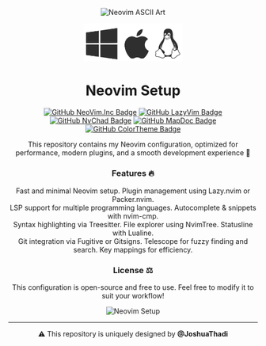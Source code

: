 <p align="center">
  <img width="200px" src="https://camo.githubusercontent.com/ae293d1595544174b619d47f95b00fc7e38f64d081d746c1d7e8c19f3de89c05/68747470733a2f2f662e636c6f75642e6769746875622e636f6d2f6173736574732f3231313236322f323233373936332f32336562643565342d396264332d313165332d393136342d3262386165646165393032302e706e67" alt="Neovim ASCII Art">
</p>

<div align = "center">
<img src="https://github.com/JoshuaThadi/Custom-Terminal/blob/main/mwl_transparent.png" alt="Image" width="200px">
</div>

<!--<div align = "center">
<div style="display: flex; gap: 10px;">
  <a href="https://www.microsoft.com/en-us/windows" target="_blank">
    <img width=5% src="https://encrypted-tbn0.gstatic.com/images?q=tbn:ANd9GcQYxE7KwWxoaTZKE_iIyRYf-mSpyEsI6BWsymQ5HD8yz3-hS7vr-RrzSTyFK6EA0Iem0AA&usqp=CAU" alt="Windows"></a>
  
  <a href="https://www.apple.com/macos" target="_blank">
    <img width=6% src="https://cdn-icons-png.flaticon.com/512/0/747.png" alt="macOS"></a>

  <a href="https://www.linux.org/" target="_blank">
    <img width="5%" src="https://cdn.iconscout.com/icon/free/png-256/free-linux-logo-icon-download-in-svg-png-gif-file-formats--technology-social-media-company-vol-4-pack-logos-icons-2944967.png" alt="Linux">
  </a>
</div>
</div>-->

<h1 align="center">Neovim Setup</h1>

<div align="center" class="badge">
   <a href="https://soft-saturn-e55.notion.site/Neo-vim-10546efbf3d58032a13fcf1666c42547" target="_blank">
     <img src="https://img.shields.io/badge/Neovim.Inc-Instruction-%237E8185?style=for-the-badge&logo=vim&logoColor=white&labelColor=%237E8185&color=%2300AEEF" alt="GitHub NeoVim.Inc Badge"></a>
  
 <a href="https://www.lazyvim.org/" target="_blank">
     <img src="https://img.shields.io/badge/LazyVim-%237E8185?style=for-the-badge&logo=vim&logoColor=white&labelColor=%237E8185&color=%236E8CA7" alt="GitHub LazyVim Badge"></a>

<a href="https://nvchad.com/" target="_blank">
     <img src="https://img.shields.io/badge/NvChad-%237E8185?style=for-the-badge&logo=vim&logoColor=white&labelColor=%237E8185&color=%23CF4E88" alt="GitHub NvChad Badge"></a>

<a href="https://neovim.io/doc/user/map.html" target="_blank">
     <img src="https://img.shields.io/badge/GitHub-MapDoc-%237E8185?style=for-the-badge&logo=vim&logoColor=white&labelColor=%237E8185&color=%2389D973" alt="GitHub MapDoc Badge"></a>

<a href="https://dotfyle.com/neovim/colorscheme/top" target="_blank">
     <img src="https://img.shields.io/badge/GitHub-ColorTheme-%237E8185?style=for-the-badge&logo=vim&logoColor=white&labelColor=%237E8185&color=%23B48EAD" alt="GitHub ColorTheme Badge">
   </a>
     
</div>



<p align="center">This repository contains my Neovim configuration, optimized for performance, modern plugins, and a smooth development experience 🎯</p>

<h3 align="center">Features 🔥</h3>
<p align="center">
  Fast and minimal Neovim setup. Plugin management using Lazy.nvim or Packer.nvim. <br>
  LSP support for multiple programming languages. Autocomplete & snippets with nvim-cmp.<br> 
  Syntax highlighting via Treesitter. File explorer using NvimTree. Statusline with Lualine.<br>
  Git integration via Fugitive or Gitsigns. Telescope for fuzzy finding and search. Key mappings for efficiency.
</p>

<h3 align="center">License ⚖️</h3>
<p align="center">This configuration is open-source and free to use. Feel free to modify it to suit your workflow!</p>


<p align="center" ><img width="700px" src="https://i.sstatic.net/1EaUT.png" alt="Neovim Setup"></p>

<div align="center">
  
---

⚠️ This repository is uniquely designed by <strong>@JoshuaThadi</strong>
</div>
